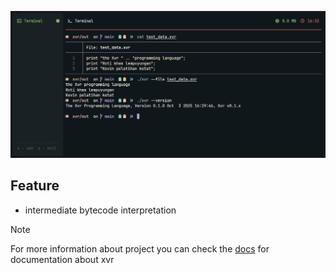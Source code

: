 ![image_banner](.github/images/banner_xvr.png)

## Feature

- intermediate bytecode interpretation

> [!NOTE]
> For more information about project you can check the [docs](docs) for documentation about xvr
